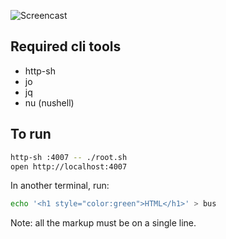![Screencast](https://github.com/cablehead/html-cat/assets/1394/11e5cb05-fa13-4910-a8a3-069f891546d5)

## Required cli tools

- http-sh
- jo
- jq
- nu (nushell)

## To run

```sh
http-sh :4007 -- ./root.sh
open http://localhost:4007
```

In another terminal, run:

```sh
echo '<h1 style="color:green">HTML</h1>' > bus
```

Note: all the markup must be on a single line.
